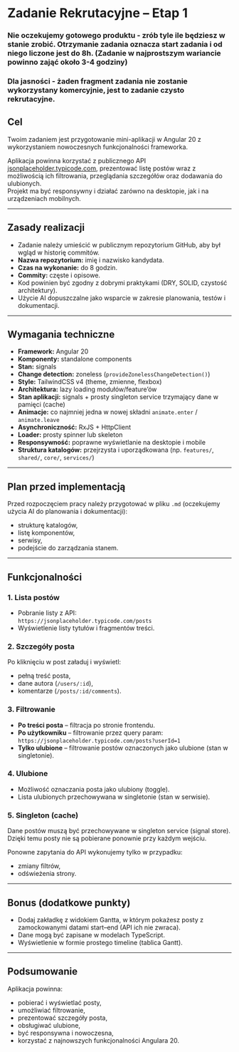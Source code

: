# Zadanie Rekrutacyjne – Etap 1

### Nie oczekujemy gotowego produktu - zrób tyle ile będziesz w stanie zrobić. Otrzymanie zadania oznacza start zadania i od niego liczone jest do 8h. (Zadanie w najprostszym wariancie powinno zająć około 3-4 godziny)

### Dla jasności - żaden fragment zadania nie zostanie wykorzystany komercyjnie, jest to zadanie czysto rekrutacyjne.

## Cel

Twoim zadaniem jest przygotowanie mini-aplikacji w Angular 20 z wykorzystaniem nowoczesnych funkcjonalności frameworka.

Aplikacja powinna korzystać z publicznego API [jsonplaceholder.typicode.com](https://jsonplaceholder.typicode.com), prezentować listę postów wraz z możliwością ich filtrowania, przeglądania szczegółów oraz dodawania do ulubionych.  
Projekt ma być responsywny i działać zarówno na desktopie, jak i na urządzeniach mobilnych.

---

## Zasady realizacji

- Zadanie należy umieścić w publicznym repozytorium GitHub, aby był wgląd w historię commitów.
- **Nazwa repozytorium:** imię i nazwisko kandydata.
- **Czas na wykonanie:** do 8 godzin.
- **Commity:** częste i opisowe.
- Kod powinien być zgodny z dobrymi praktykami (DRY, SOLID, czystość architektury).
- Użycie AI dopuszczalne jako wsparcie w zakresie planowania, testów i dokumentacji.

---

## Wymagania techniczne

- **Framework:** Angular 20
- **Komponenty:** standalone components
- **Stan:** signals
- **Change detection:** zoneless (`provideZonelessChangeDetection()`)
- **Style:** TailwindCSS v4 (theme, zmienne, flexbox)
- **Architektura:** lazy loading modułów/feature’ów
- **Stan aplikacji:** signals + prosty singleton service trzymający dane w pamięci (cache)
- **Animacje:** co najmniej jedna w nowej składni `animate.enter` / `animate.leave`
- **Asynchroniczność:** RxJS + HttpClient
- **Loader:** prosty spinner lub skeleton
- **Responsywność:** poprawne wyświetlanie na desktopie i mobile
- **Struktura katalogów:** przejrzysta i uporządkowana (np. `features/`, `shared/`, `core/`, `services/`)

---

## Plan przed implementacją

Przed rozpoczęciem pracy należy przygotować w pliku `.md` (oczekujemy użycia AI do planowania i dokumentacji):

- strukturę katalogów,
- listę komponentów,
- serwisy,
- podejście do zarządzania stanem.

---

## Funkcjonalności

### 1. Lista postów

- Pobranie listy z API:  
  `https://jsonplaceholder.typicode.com/posts`
- Wyświetlenie listy tytułów i fragmentów treści.

### 2. Szczegóły posta

Po kliknięciu w post załaduj i wyświetl:

- pełną treść posta,
- dane autora (`/users/:id`),
- komentarze (`/posts/:id/comments`).

### 3. Filtrowanie

- **Po treści posta** – filtracja po stronie frontendu.
- **Po użytkowniku** – filtrowanie przez query param:  
  `https://jsonplaceholder.typicode.com/posts?userId=1`
- **Tylko ulubione** – filtrowanie postów oznaczonych jako ulubione (stan w singletonie).

### 4. Ulubione

- Możliwość oznaczania posta jako ulubiony (toggle).
- Lista ulubionych przechowywana w singletonie (stan w serwisie).

### 5. Singleton (cache)

Dane postów muszą być przechowywane w singleton service (signal store).  
Dzięki temu posty nie są pobierane ponownie przy każdym wejściu.

Ponowne zapytania do API wykonujemy tylko w przypadku:

- zmiany filtrów,
- odświeżenia strony.

---

## Bonus (dodatkowe punkty)

- Dodaj zakładkę z widokiem Gantta, w którym pokażesz posty z zamockowanymi datami start–end (API ich nie zwraca).
- Dane mogą być zapisane w modelach TypeScript.
- Wyświetlenie w formie prostego timeline (tablica Gantt).

---

## Podsumowanie

Aplikacja powinna:

- pobierać i wyświetlać posty,
- umożliwiać filtrowanie,
- prezentować szczegóły posta,
- obsługiwać ulubione,
- być responsywna i nowoczesna,
- korzystać z najnowszych funkcjonalności Angulara 20.
